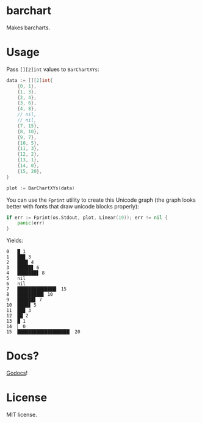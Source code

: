 # barchart

Makes barcharts.


# Usage

Pass `[][2]int` values to `BarChartXYs`:

```go
data := [][2]int{
    {0, 1},
    {1, 3},
    {2, 4},
    {3, 6},
    {4, 8},
    // nil,
    // nil,
    {7, 15},
    {8, 10},
    {9, 7},
    {10, 5},
    {11, 3},
    {12, 2},
    {13, 1},
    {14, 0},
    {15, 20},
}

plot := BarChartXYs(data)
```

You can use the `Fprint` utility to create this Unicode graph (the graph looks better with fonts that
draw unicode blocks properly):

```go
if err := Fprint(os.Stdout, plot, Linear(19)); err != nil {
    panic(err)
}
```

Yields:

```
0   █ 1
1   ██▉ 3
2   ███▉ 4
3   █████▊ 6
4   ███████▋ 8
5   nil
6   nil
7   ██████████████▎ 15
8   █████████▋ 10
9   ██████▋ 7
10  ████▊ 5
11  ██▉ 3
12  ██ 2
13  █ 1
14  ▏ 0
15  ███████████████████▏ 20
```

# Docs?

[Godocs](http://godoc.org/github.com/aybabtme/uniplot/barchart)!

# License

MIT license.
